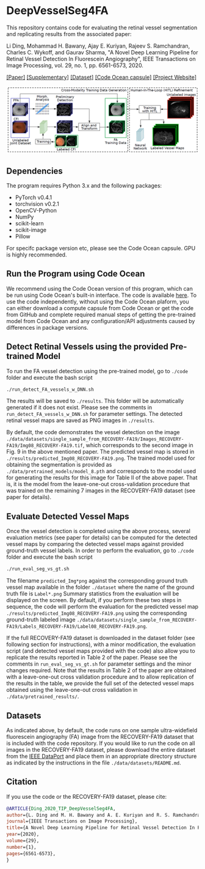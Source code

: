 # DeepVesselSeg4FA
This repository contains code for evaluating the retinal vessel segmentation and replicating results from the associated paper:

Li Ding, Mohammad H. Bawany, Ajay E. Kuriyan, Rajeev S. Ramchandran, Charles C. Wykoff, and Gaurav Sharma,
"A Novel Deep Learning Pipeline for Retinal Vessel Detection In Fluorescein Angiography",
IEEE Transactions on Image Processing, vol. 29, no. 1, pp. 6561-6573, 2020. 

<p align="justify">
<a href="http://www.ece.rochester.edu/~gsharma/papers/Ding_FAVesselDetPipeline_TIP2020.pdf">[Paper]</a>
<a href="http://www.ece.rochester.edu/~gsharma/papers/Suppl_Ding_FAVesselDetPipeline_TIP2020.pdf">[Supplementary]</a>
<a href="https://doi.org/10.21227/m9yw-xs04">[Dataset]</a>
<a href="https://doi.org/10.24433/CO.1133548.v1">[Code Ocean capsule]</a>
<a href="https://labsites.rochester.edu/gsharma/research/computer-vision/deep-retinal-vessel-segmentation-for-fluorescein-angiography-fa-retinal-images/">[Project Website]</a>
</p>

![overview](./data/docs/pipeline_overview.png)

## Dependencies
The program requires Python 3.x and the following packages:
* PyTorch v0.4.1
* torchvision v0.2.1
* OpenCV-Python 
* NumPy
* scikit-learn
* scikit-image
* Pillow

For specifc package version etc, please see the Code Ocean capsule. GPU is highly recommended.

## Run the Program using Code Ocean
We recommend using the Code Ocean version of this program, which can be run using Code Ocean's built-in interface. The code is available [here](https://doi.org/10.24433/CO.1133548.v1). To use the code independently, without using the Code Ocean plaform, you can either download a compute capsule from Code Ocean or get the code from GitHub and complete required manual steps of getting the pre-trained model from Code Ocean and any configuration/API adjustments caused by differences in package versions.

## Detect Retinal Vessels using the provided Pre-trained Model
To run the FA vessel detection using the pre-trained model, go to `./code` folder and execute the bash script
```bash
./run_detect_FA_vessels_w_DNN.sh
```
The results will be saved to `./results`. This folder will be automatically generated if it does not exist. Please see the comments in `run_detect_FA_vessels_w_DNN.sh` for parameter settings. The detected retinal vessel maps are saved as PNG images in `./results`.

By default, the code demonstrates the vessel detection on the image `./data/datasets/single_sample_from_RECOVERY-FA19/Images_RECOVERY-FA19/Img08_RECOVERY-FA19.tif`, which corresponds to the second image in Fig. 9 in the above mentioned paper. The predicted vessel map is stored in `./results/predicted_Img08_RECOVERY-FA19.png`. The trained model used for obtaining the segmentation is provided as `./data/pretrained_models/model_8.pth` and corresponds to the model used for generating the results for this image for Table II of the above paper. That is, it is the model from the leave-one-out cross-validation procedure that was trained on the remaining 7 images in the RECOVERY-FA19 dataset (see paper for details).

## Evaluate Detected Vessel Maps

Once the vessel detection is completed using the above process, several evaluation metrics (see paper for details) can be computed for the detected vessel maps by comparing the detected vessel maps against provided ground-truth vessel labels. In order to perform the evaluation, go to `./code` folder and execute the bash script
```bash
./run_eval_seg_vs_gt.sh
```
The filename `predicted_Img*png` against the corresponding ground truth vessel map available in the folder `./dataset` where the name of the ground truth file is `Label*.png`
Summary statistics from the evaluation will be displayed on the screen. By default, if you perform these two steps in sequence, the code will perform the evaluation for the predicted vessel map `./results/predicted_Img08_RECOVERY-FA19.png` using the corresponding ground-truth labeled image `./data/datasets/single_sample_from_RECOVERY-FA19/Labels_RECOVERY-FA19/Label08_RECOVERY-FA19.png`.

If the full RECOVERY-FA19 dataset is downloaded in the dataset folder (see following section for instructions), with a minor modification, the evaluation script (and detected vessel maps provided with the code) also allow you to replicate the results reported in Table 2 of the paper. Please see the comments in `run_eval_seg_vs_gt.sh` for parameter settings and the minor changes required. Note that the results in Table 2 of the paper are obtained with a leave-one-out cross validation procedure and to allow replication of the results in the table, we provide the full set of the detected vessel maps obtained using the leave-one-out cross validation in `./data/pretrained_results/`. 

## Datasets
As indicated above, by default, the code runs on one sample ultra-widefield fluorescein angiography (FA) image from the RECOVERY-FA19 dataset that is included with the code repository. If you would like to run the code on all images in the RECOVERY-FA19 dataset, please download the entire dataset from the [IEEE DataPort](https://doi.org/10.21227/m9yw-xs04) and place them in an appropriate directory structure as indicated by the instructions in the file `./data/datasets/README.md`.


## Citation
If you use the code or the RECOVERY-FA19 dataset, please cite:
```BibTex
@ARTICLE{Ding_2020_TIP_DeepVesselSeg4FA,
author={L. Ding and M. H. Bawany and A. E. Kuriyan and R. S. Ramchandran and C. C. Wykoff and G. Sharma},
journal={IEEE Transactions on Image Processing}, 
title={A Novel Deep Learning Pipeline for Retinal Vessel Detection In Fluorescein Angiography},
year={2020},
volume={29},
number={1},
pages={6561-6573},
}
```

